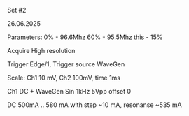 Set #2

26.06.2025

Parameters:
0% - 96.6Mhz
60% - 95.5Mhz
this - 15%

Acquire High resolution

Trigger Edge/1, Trigger source WaveGen

Scale: Ch1 10 mV, Ch2 100mV, time 1ms

Ch1 DC + WaveGen Sin 1kHz 5Vpp offset 0

DC 500mA .. 580 mA with step ~10 mA, resonanse ~535 mA
